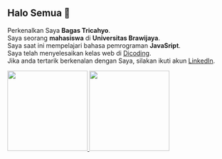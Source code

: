 ## Halo Semua 👋
Perkenalkan Saya **Bagas Tricahyo**.\
Saya seorang **mahasiswa** di **Universitas Brawijaya**.\
Saya saat ini mempelajari bahasa pemrograman **JavaSript**.\
Saya telah menyelesaikan kelas web di [Dicoding](https://www.dicoding.com).\
Jika anda tertarik berkenalan dengan Saya, silakan ikuti akun [LinkedIn](https://https://www.linkedin.com/mwlite/in/r-bagas-tricahyo-2b64b720a).

<p align="left">
<a href="https://github.com/Bagastricahyo">
  <img height="180em" src="https://github-readme-stats-eight-theta.vercel.app/api?username=Bagastricahyo&show_icons=true&theme=algolia&include_all_commits=true&count_private=true"/>
  <img height="180em" src="https://github-readme-stats-eight-theta.vercel.app/api/top-langs/?username=Bagastricahyo&layout=compact&langs_count=8&theme=algolia"/>
</a>
</p>



<!--
**Bagastricahyo/Bagastricahyo** is a ✨ _special_ ✨ repository because its `README.md` (this file) appears on your GitHub profile.

Here are some ideas to get you started:

- 🔭 I’m currently working on ...
- 🌱 I’m currently learning ...
- 👯 I’m looking to collaborate on ...
- 🤔 I’m looking for help with ...
- 💬 Ask me about ...
- 📫 How to reach me: ...
- 😄 Pronouns: ...
- ⚡ Fun fact: ...
-->
